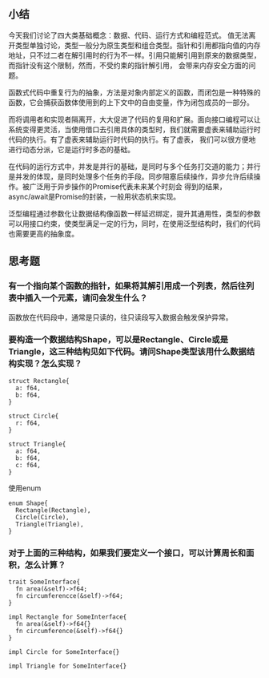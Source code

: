 ## 小结
今天我们讨论了四大类基础概念：数据、代码、运行方式和编程范式。
值无法离开类型单独讨论，类型一般分为原生类型和组合类型。指针和引用都指向值的内存地址，只不过二者在解引用时的行为不一样。引用只能解引用到原来的数据类型，而指针没有这个限制，然而，不受约束的指针解引用，
会带来内存安全方面的问题。

函数式代码中重复行为的抽象，方法是对象内部定义的函数，而闭包是一种特殊的函数，它会捕获函数体使用到的上下文中的自由变量，作为闭包成员的一部分。

而将调用者和实现者隔离开，大大促进了代码的复用和扩展。面向接口编程可以让系统变得更灵活，当使用借口去引用具体的类型时，我们就需要虚表来辅助运行时代码的执行。有了虚表来辅助运行时代码的执行。有了虚表，
我们可以很方便地进行动态分派，它是运行时多态的基础。

在代码的运行方式中，并发是并行的基础，是同时与多个任务打交道的能力；并行是并发的体现，是同时处理多个任务的手段。同步阻塞后续操作，异步允许后续操作。被广泛用于异步操作的Promise代表未来某个时刻会
得到的结果，async/await是Promise的封装，一般用状态机来实现。

泛型编程通过参数化让数据结构像函数一样延迟绑定，提升其通用性，类型的参数可以用接口约束，使类型满足一定的行为，同时，在使用泛型结构时，我们的代码也需要更高的抽象度。

## 思考题
### 有一个指向某个函数的指针，如果将其解引用成一个列表，然后往列表中插入一个元素，请问会发生什么？
函数放在代码段中，通常是只读的，往只读段写入数据会触发保护异常。
### 要构造一个数据结构Shape，可以是Rectangle、Circle或是Triangle，这三种结构见如下代码。请问Shape类型该用什么数据结构实现？怎么实现？
```
struct Rectangle{
  a: f64,
  b: f64,
}

struct Circle{
  r: f64,
}

struct Triangle{
  a: f64,
  b: f64,
  c: f64,
}
```

使用enum
```
enum Shape{
  Rectangle(Rectangle),
  Circle(Circle),
  Triangle(Triangle),
}
```
### 对于上面的三种结构，如果我们要定义一个接口，可以计算周长和面积，怎么计算？
```
trait SomeInterface{
  fn area(&self)->f64;
  fn circumferencce(&self)->f64;
}

impl Rectangle for SomeInterface{
  fn area(&self)->f64{}
  fn circumference(&self)->f64{}
}

impl Circle for SomeInterface{}

impl Triangle for SomeInterface{}
```
